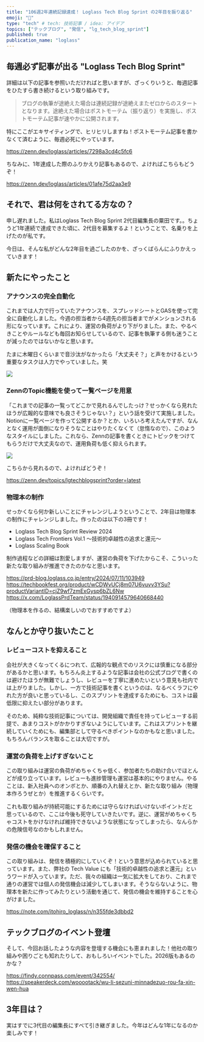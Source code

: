 ```yaml
---
title: "106週2年連続記録達成！ Loglass Tech Blog Sprint の2年目を振り返る"
emoji: "🎉"
type: "tech" # tech: 技術記事 / idea: アイデア
topics: ["テックブログ", "発信", "lg_tech_blog_sprint"]
published: true
publication_name: "loglass"
---
```


## 毎週必ず記事が出る "Loglass Tech Blog Sprint"

詳細は以下の記事を参照いただければと思いますが、ざっくりいうと、毎週記事をひたすら書き続けるという取り組みです。

> ブログの執筆が途絶えた場合は連続記録が途絶えまたゼロからのスタートとなります。途絶えた場合はポストモーテム（振り返り）を実施し、ポストモーテム記事が速やかに公開されます。

特にここがエキサイティングで、ヒリヒリしますね！ポストモーテム記事を書かなくて済むように、毎週必死にやっています。

https://zenn.dev/loglass/articles/7298a3cd4c5fc6


ちなみに、1年達成した際のふりかえり記事もあるので、よければこちらもどうぞ！

https://zenn.dev/loglass/articles/01afe75d2aa3e9

## それで、君は何をされてる方なの？

申し遅れました。私はLoglass Tech Blog Sprint 2代目編集長の粟田です。。ちょうど1年連続で達成できた頃に、2代目を募集するよ！ということで、名乗りを上げたのが私です。

今日は、そんな私がどんな2年目を過ごしたのかを、ざっくばらんにふりかえっていきます！

## 新たにやったこと

### アナウンスの完全自動化

これまでは人力で行っていたアナウンスを、スプレッドシートとGASを使って完全に自動化しました。今週の担当者から4週先の担当者までがメンションされる形になっています。これにより、運営の負荷がより下がりました。また、やるべきことやルールなども毎回お知らせしているので、記事を執筆する側も迷うことが減ったのではないかなと思います。

たまに木曜日くらいまで音沙汰がなかったら「大丈夫そ？」と声をかけるという重要なタスクは人力でやっていました。笑

![](https://storage.googleapis.com/zenn-user-upload/dc0a12c5813c-20250903.png)

### ZennのTopic機能を使って一覧ページを用意

「これまでの記事の一覧ってどこかで見れるんでしたっけ？せっかくなら見れたほうが広報的な意味でも良さそうじゃない？」という話を受けて実施しました。Notionに一覧ページを作って公開するか？とか、いろいろ考えたんですが、なんとなく運用が面倒になりそうなことはやりたくなくて（怠惰なので）、このようなスタイルにしました。これなら、Zennの記事を書くときにトピックをつけてもらうだけで大丈夫なので、運用負荷も低く抑えられます。

![](https://storage.googleapis.com/zenn-user-upload/b688ff228035-20250903.png)

こちらから見れるので、よければどうぞ！

https://zenn.dev/topics/lgtechblogsprint?order=latest


### 物理本の制作

せっかくなら何か新しいことにチャレンジしようということで、2年目は物理本の制作にチャレンジしました。作ったのは以下の3冊です！

- Loglass Tech Blog Sprint Review 2024
- Loglass Tech Frontiers Vol.1 〜技術的卓越性の追求と還元〜
- Loglass Scaling Book

制作過程などの詳細は割愛しますが、運営の負荷を下げたからこそ、こういった新たな取り組みが推進できたのかなと思います。

https://prd-blog.loglass.co.jp/entry/2024/07/11/103949
https://techbookfest.org/product/wCDWvUCj8m07U6vuvv3YSu?productVariantID=cjZ9wf7zmExGysp6bZL6Nw
https://x.com/LoglassPrdTeam/status/1940914579640668440

（物理本を作るの、結構楽しいのでおすすめですよ）

## なんとか守り抜いたこと

### レビューコストを抑えること

会社が大きくなってくるにつれて、広報的な観点でのリスクには慎重になる部分があるかと思います。もちろん炎上するような記事は会社の公式ブログで書くのは避けたほうが無難でしょうし、レビューを丁寧に進めたいという意見も社内では上がりました。しかし、一方で技術記事を書くというのは、なるべくラフにやれた方が良いと思っているし、このスプリントを達成するためにも、コストは最低限に抑えたい部分があります。

そのため、純粋な技術記事については、開発組織で責任を持ってレビューする前提で、あまりコストがかかりすぎないようにしています。これはスプリントを継続していくためにも、編集部として守るべきポイントなのかもなと思いました。もちろんバランスを取ることは大切ですが。

### 運営の負荷を上げすぎないこと

この取り組みは運営の負荷がめちゃくちゃ低く、参加者たちの助け合いでほとんどが成り立っています。レビューも進捗管理も運営は基本的にやりません。やることは、新入社員へのオンボとか、順番の入れ替えとか、新たな取り組み（物理本作ろうぜとか）を推進するくらいです。

これも取り組みが持続可能にするためには守らなければいけないポイントだと思っているので、ここは今後も死守していきたいです。逆に、運営がめちゃくちゃコストをかけなければ維持できないような状態になってしまったら、なんらかの危険信号なのかもしれません。

### 発信の機会を確保すること

この取り組みは、発信を積極的にしていくぞ！という意思が込められていると思っています。また、弊社の Tech Value にも「技術的卓越性の追求と還元」というワードが入っています。ただ、我々の組織は一気に拡大をしており、これまで通りの運営では個人の発信機会は減少してしまいます。そうならないように、物理本を新たに作ってみたりという活動を通じて、発信の機会を維持することを心がけました。

https://note.com/itohiro_loglass/n/n355fde3dbbd2

## テックブログのイベント登壇

そして、今回お話したような内容を登壇する機会にも恵まれました！他社の取り組みや困りごとも知れたりして、おもしろいイベントでした。2026版もあるのかな？

https://findy.connpass.com/event/342554/
https://speakerdeck.com/wooootack/wu-li-sezuni-minnadezuo-rou-fa-xin-wen-hua


## 3年目は？

実はすでに3代目の編集長にすべて引き継ぎました。今年はどんな1年になるのか楽しみです！
